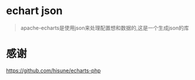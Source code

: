 # echart json

> apache-echarts是使用json来处理配置想和数据的,这是一个生成json的库
















# 感谢

https://github.com/hisune/echarts-php
